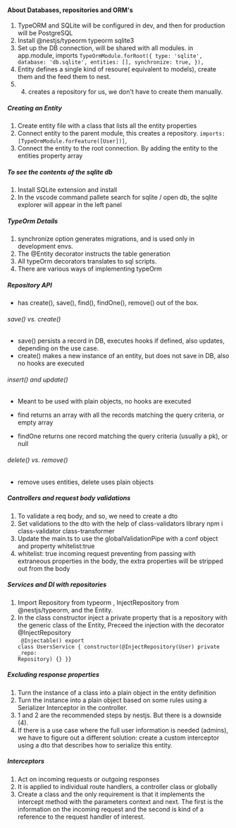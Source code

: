 #### About Databases, repositories and ORM's

1. TypeORM and SQLite will be configured in dev, and then for production will be PostgreSQL
2. Install @nestjs/typeorm typeorm sqlite3
3. Set up the DB connection, will be shared with all modules.
   in app.module, imports
   `TypeOrmModule.forRoot({ type: 'sqlite', database: 'db.sqlite', entities: [], synchronize: true, }),`
4. Entity defines a single kind of resoure( equivalent to models), create them and the feed them to nest.
5. 4. creates a repository for us, we don't have to create them manually.

##### Creating an Entity

1. Create entity file with a class that lists all the entity properties
2. Connect entity to the parent module, this creates a repository.
   `imports: [TypeOrmModule.forFeature([User])]`,
3. Connect the entity to the root connection. By adding the entity to the entities property array

##### To see the contents of the sqlite db

1. Install SQLite extension and install
2. In the vscode command pallete search for sqlite / open db, the sqlite explorer will appear in the left panel

##### TypeOrm Details

1. synchronize option generates migrations, and is used only in development envs.
2. The @Entity decorator instructs the table generation
3. All typeOrm decorators translates to sql scripts.
4. There are various ways of implementing typeOrm

##### Repository API

- has create(), save(), find(), findOne(), remove() out of the box.

###### save() vs. create()

- save() persists a record in DB, executes hooks if defined, also updates, depending on the use case.
- create() makes a new instance of an entity, but does not save in DB, also no hooks are executed

###### insert() and update()

- Meant to be used with plain objects, no hooks are executed

- find returns an array with all the records matching the query criteria, or empty array
- findOne returns one record matching the query criteria (usually a pk), or null

###### delete() vs. remove()

- remove uses entities, delete uses plain objects

##### Controllers and request body validations

1. To validate a req body, and so, we need to create a dto
2. Set validations to the dto with the help of class-validators library npm i class-validator class-transformer
3. Update the main.ts to use the globalValidationPipe with a conf object and property whitelist:true
4. whitelist: true incoming request preventing from passing with extraneous properties in the body, the extra properties will be stripped out from the body

##### Services and DI with repositories

1. Import Repository from typeorm , InjectRepository from @nestjs/typeorm, and the Entity.
2. In the class constructor inject a private property that is a repository with the generic class of the Entity, Preceed the injection with the decorator @InjectRepository <br />
   <code>
   @Injectable() export class UsersService { constructor(@InjectRepository(User) private \_repo: Repository<User>) {} }}
   </code>

##### Excluding response properties

1. Turn the instance of a class into a plain object in the entity definition
2. Turn the instance into a plain object based on some rules using a Serializer Interceptor in the controller.
3. 1 and 2 are the recommended steps by nestjs. But there is a downside (4).
4. If there is a use case where the full user information is needed (admins), we have to figure out a different solution: create a custom interceptor using a dto that describes how to serialize this entity.

##### Interceptors

1. Act on incoming requests or outgoing responses
2. It is applied to individual route handlers, a controller class or globally
3. Create a class and the only requirement is that it implements the intercept method with the parameters context and next. The first is the information on the incoming request and the second is kind of a reference to the request handler of interest.
